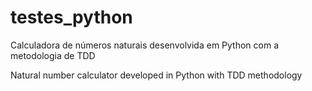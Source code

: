 # testes_python
Calculadora de números naturais desenvolvida em Python com a metodologia de TDD

Natural number calculator developed in Python with TDD methodology
